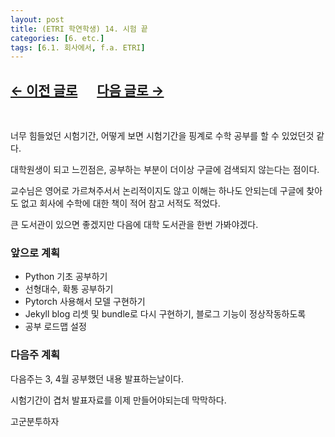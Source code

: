 ```yaml
---
layout: post
title: (ETRI 학연학생) 14. 시험 끝
categories: [6. etc.]
tags: [6.1. 회사에서, f.a. ETRI]
---
```


## [←  이전 글로](haizer2.github.io/6.%20etc2022/04/18/(ETRI-학연학생)-13.html) 　 [다음 글로 →](https://maizer2.github.io/6.%20etc2022/04/27/(ETRI-학연학생)-15.html)

<br/>

너무 힘들었던 시험기간, 어떻게 보면 시험기간을 핑계로 수학 공부를 할 수 있었던것 같다.

대학원생이 되고 느낀점은, 공부하는 부분이 더이상 구글에 검색되지 않는다는 점이다.

교수님은 영어로 가르쳐주서서 논리적이지도 않고 이해는 하나도 안되는데 구글에 찾아도 없고 회사에 수학에 대한 책이 적어 참고 서적도 적었다.

큰 도서관이 있으면 좋겠지만 다음에 대학 도서관을 한번 가봐야겠다.

### 앞으로 계획

* Python 기초 공부하기
* 선형대수, 확통 공부하기
* Pytorch 사용해서 모델 구현하기
* Jekyll blog 리셋 및 bundle로 다시 구현하기, 블로그 기능이 정상작동하도록
* 공부 로드맵 설정

### 다음주 계획

다음주는 3, 4월 공부했던 내용 발표하는날이다.

시험기간이 겹처 발표자료를 이제 만들어야되는데 막막하다.

고군분투하자
